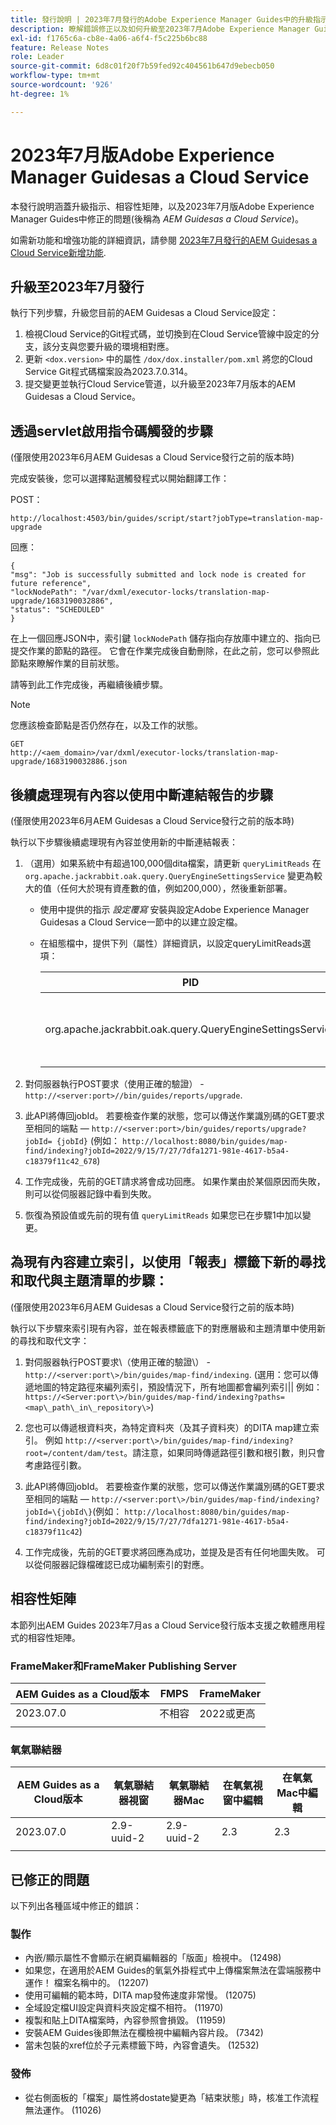 ```yaml
---
title: 發行說明 | 2023年7月發行的Adobe Experience Manager Guides中的升級指示和修正問題
description: 瞭解錯誤修正以及如何升級至2023年7月Adobe Experience Manager Guidesas a Cloud Service版本
exl-id: f1765c6a-cb8e-4a06-a6f4-f5c225b6bc88
feature: Release Notes
role: Leader
source-git-commit: 6d8c01f20f7b59fed92c404561b647d9ebecb050
workflow-type: tm+mt
source-wordcount: '926'
ht-degree: 1%

---
```


# 2023年7月版Adobe Experience Manager Guidesas a Cloud Service

本發行說明涵蓋升級指示、相容性矩陣，以及2023年7月版Adobe Experience Manager Guides中修正的問題(後稱為 *AEM Guidesas a Cloud Service*)。

如需新功能和增強功能的詳細資訊，請參閱 [2023年7月發行的AEM Guidesas a Cloud Service新增功能](whats-new-2023-7-0.md).

## 升級至2023年7月發行

執行下列步驟，升級您目前的AEM Guidesas a Cloud Service設定：

1. 檢視Cloud Service的Git程式碼，並切換到在Cloud Service管線中設定的分支，該分支與您要升級的環境相對應。
2. 更新 `<dox.version>` 中的屬性 `/dox/dox.installer/pom.xml` 將您的Cloud Service Git程式碼檔案設為2023.7.0.314。
3. 提交變更並執行Cloud Service管道，以升級至2023年7月版本的AEM Guidesas a Cloud Service。

## 透過servlet啟用指令碼觸發的步驟

(僅限使用2023年6月AEM Guidesas a Cloud Service發行之前的版本時)

完成安裝後，您可以選擇點選觸發程式以開始翻譯工作：

POST：

```
http://localhost:4503/bin/guides/script/start?jobType=translation-map-upgrade
```

回應：

```
{
"msg": "Job is successfully submitted and lock node is created for future reference",
"lockNodePath": "/var/dxml/executor-locks/translation-map-upgrade/1683190032886",
"status": "SCHEDULED"
}
```

在上一個回應JSON中，索引鍵 `lockNodePath` 儲存指向存放庫中建立的、指向已提交作業的節點的路徑。 它會在作業完成後自動刪除，在此之前，您可以參照此節點來瞭解作業的目前狀態。

請等到此工作完成後，再繼續後續步驟。

>[!NOTE]
>
> 您應該檢查節點是否仍然存在，以及工作的狀態。

```
GET
http://<aem_domain>/var/dxml/executor-locks/translation-map-upgrade/1683190032886.json
```

## 後續處理現有內容以使用中斷連結報告的步驟

(僅限使用2023年6月AEM Guidesas a Cloud Service發行之前的版本時)

執行以下步驟後續處理現有內容並使用新的中斷連結報表：

1. （選用）如果系統中有超過100,000個dita檔案，請更新 `queryLimitReads` 在 `org.apache.jackrabbit.oak.query.QueryEngineSettingsService` 變更為較大的值（任何大於現有資產數的值，例如200,000），然後重新部署。

   - 使用中提供的指示 *設定覆寫* 安裝與設定Adobe Experience Manager Guidesas a Cloud Service一節中的以建立設定檔。
   - 在組態檔中，提供下列（屬性）詳細資訊，以設定queryLimitReads選項：

     | PID | 屬性索引鍵 | 屬性值 |
     |---|---|---|
     | org.apache.jackrabbit.oak.query.QueryEngineSettingsService | querylimitereads | 值：200000預設值： 100000 |

1. 對伺服器執行POST要求（使用正確的驗證） - `http://<server:port>//bin/guides/reports/upgrade`.

1. 此API將傳回jobId。 若要檢查作業的狀態，您可以傳送作業識別碼的GET要求至相同的端點 —  `http://<server:port>/bin/guides/reports/upgrade?jobId= {jobId}`
(例如： `http://localhost:8080/bin/guides/map-find/indexing?jobId=2022/9/15/7/27/7dfa1271-981e-4617-b5a4-c18379f11c42_678`)

1. 工作完成後，先前的GET請求將會成功回應。 如果作業由於某個原因而失敗，則可以從伺服器記錄中看到失敗。

1. 恢復為預設值或先前的現有值 `queryLimitReads` 如果您已在步驟1中加以變更。

## 為現有內容建立索引，以使用「報表」標籤下新的尋找和取代與主題清單的步驟：

(僅限使用2023年6月AEM Guidesas a Cloud Service發行之前的版本時)

執行以下步驟來索引現有內容，並在報表標籤底下的對應層級和主題清單中使用新的尋找和取代文字：

1. 對伺服器執行POST要求\（使用正確的驗證\） - `http://<server:port\>/bin/guides/map-find/indexing`. (選用：您可以傳遞地圖的特定路徑來編列索引，預設情況下，所有地圖都會編列索引\|\| 例如： `https://<Server:port\>/bin/guides/map-find/indexing?paths=<map\_path\_in\_repository\>`)

1. 您也可以傳遞根資料夾，為特定資料夾（及其子資料夾）的DITA map建立索引。 例如 `http://<server:port\>/bin/guides/map-find/indexing?root=/content/dam/test`。請注意，如果同時傳遞路徑引數和根引數，則只會考慮路徑引數。

1. 此API將傳回jobId。 若要檢查作業的狀態，您可以傳送作業識別碼的GET要求至相同的端點 —  `http://<server:port\>/bin/guides/map-find/indexing?jobId=\{jobId\}`\(例如： `http://localhost:8080/bin/guides/map-find/indexing?jobId=2022/9/15/7/27/7dfa1271-981e-4617-b5a4-c18379f11c42`\)


1. 工作完成後，先前的GET要求將回應為成功，並提及是否有任何地圖失敗。 可以從伺服器記錄檔確認已成功編制索引的對應。

## 相容性矩陣

本節列出AEM Guides 2023年7月as a Cloud Service發行版本支援之軟體應用程式的相容性矩陣。

### FrameMaker和FrameMaker Publishing Server

| AEM Guides as a Cloud版本 | FMPS | FrameMaker |
| --- | --- | --- |
| 2023.07.0 | 不相容 | 2022或更高 |
| | | |


### 氧氣聯結器

| AEM Guides as a Cloud版本 | 氧氣聯結器視窗 | 氧氣聯結器Mac | 在氧氣視窗中編輯 | 在氧氣Mac中編輯 |
| --- | --- | --- | --- | --- |
| 2023.07.0 | 2.9-uuid-2 | 2.9-uuid-2 | 2.3 | 2.3 |
|  |  |  |  |


## 已修正的問題

以下列出各種區域中修正的錯誤：

### 製作

- 內嵌/顯示屬性不會顯示在網頁編輯器的「版面」檢視中。 (12498)
- 如果您，在適用於AEM Guides的氧氣外掛程式中上傳檔案無法在雲端服務中運作！ 檔案名稱中的。 (12207)
- 使用可編輯的範本時，DITA map發佈速度非常慢。 (12075)
- 全域設定檔UI設定與資料夾設定檔不相符。 (11970)
- 複製和貼上DITA檔案時，內容參照會損毀。 (11959)
- 安裝AEM Guides後即無法在欄檢視中編輯內容片段。 (7342)
- 當未包裝的xref位於子元素標籤下時，內容會遺失。 (12532)

### 發佈

- 從右側面板的「檔案」屬性將dostate變更為「結束狀態」時，核准工作流程無法運作。 (11026)
